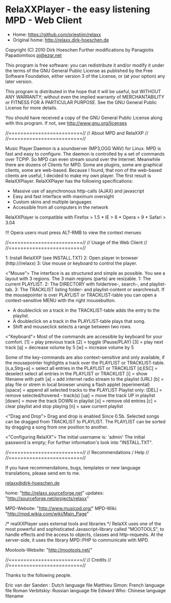 RelaXXPlayer - the easy listening MPD - Web Client
==================================================

* Home: https://github.com/priestjim/relaxx
* Original home: http://relaxx.dirk-hoeschen.de

Copyright (C) 2010 Dirk Hoeschen
Further modifications by Panagiotis Papadomitsos <pj@ezgr.net>

This program is free software: you can redistribute it and/or modify
it under the terms of the GNU General Public License as published by
the Free Software Foundation, either version 3 of the License, or
(at your option) any later version.

This program is distributed in the hope that it will be useful,
but WITHOUT ANY WARRANTY; without even the implied warranty of
MERCHANTABILITY or FITNESS FOR A PARTICULAR PURPOSE.  See the
GNU General Public License for more details.

You should have received a copy of the GNU General Public License
along with this program.  If not, see http://www.gnu.org/licenses

//=========================//
// About MPD and RelaXXP   //
//=========================//

Music Player Daemon is a soundserver (MP3,OGG WAV) for Linux. MPD is
fast and easy to configure. The daemon is controlled by a set of commands 
over TCPIP. So MPD can even stream sound over the Internet.
Meanwhile there are dozens of Clients for MPD. Some are plugins, some
are graphical clients, some are web-based. Because I found, that non of
the web-based clients are useful, I decided to make my own player.
The first result is RelaXXPlayer.
RelaXXPlayer has the following specifications:
* Massive use of asynchronous http-calls (AJAX) and javascript
* Easy and fast interface with maximum oversight
* Custom skins and multiple languages
* Accessible from all computers in the network

RelaXXPlayer is compatible with
   Firefox > 1.5 * IE > 6 * Opera > 9 * Safari > 3.04

!!! Opera users must press ALT-RMB to view the context menues

//=========================//
// Usage of the Web Client //
//=========================//

1: Install RelaXXP (see INSTALL.TXT)
2: Open player in browser (http://<your-server>/relaxx)
3: Use mouse or keyboard to control the player.

<"Mouse">
The interface is as structured and simple as possible.
You see a layout with 3 regions. The 3 main regions (parts) are resizable.
1: The current PLAYLIST.
2: The DIRECTORY with foldertree-, search-, and playlist-tab.
3: The TRACKLIST listing folder- and playlist-content or searchresult.
If the mousepointer is over PLAYLIST or TRACKLIST-table you can open a 
context-sensitive MENU with the right mousebutton.
* A doubleclick on a track in the TRACKLIST-table adds the entry to the playlist.
* A doubleclick on a track in the PLAYLIST-table plays that song.
* Shift and mouseclick selects a range between two rows.

<"Keyboard">
Most of the commands are accessible by keyboard for your comfort.
 [1] = play previous track
 [2] = toggle (Pause/PLAY)
 [3] = play next track
 [q] = decrease volume by 5
 [w] = increase volume by 5

Some of the key-commands are also context-sensitive and only available,
if the mousepointer highlights a track over the PLAYLIST or TRACKLIST-table.
 [s,a,Strg+a] = select all entries in the PLAYLIST or TRACKLIST
 [d,ESC] = deselect select all entries in the PLAYLIST or TRACKLIST
 [i] = show filename with path
 [a] = add internet radio stream to the playlist (URL)
 [b] = play file or strem in local browser unsing a flash applet (eperimental)
 [space] = append all selected tracks to the PLAYLIST
 Playlist only:
 [DEL] = remove selected/hovered - track(s)
 [up] = move the track UP in playlist
 [down] = move the track DOWN in playlist
 [o] = remove old entries 
 [c] = clear playlist and stop playing
 [n] = save current playlist

<"Drag and Drop">
Drag and drop is enabled Since 0.5b.
Selected songs can be dragged from TRACKLIST to PLAYLIST. 
The PLAYLIST can be sorted by dragging a song from
one position to another.

<"Configuring RelaXX">
The initial username is: 'admin'
The initial password is empty;
For further information's look into "INSTALL.TXT".

//=========================//
// Recommendations / Help  //
//=========================//

If you have recommendations, bugs, templates 
or new language translations, please send em to me.

relaxx@dirk-hoeschen.de

home: "http://relaxx.sourceforge.net"
updates: "http://sourceforge.net/projects/relaxx"

MPD-Website: "http://www.musicpd.org/"
MPD-Wiki: "http://mpd.wikia.com/wiki/Main_Page"

/* realXXPlayer uses external tools and libraries */
RelaXX uses one of the most powerful and sophisticated Javascript-library called "MOOTOOLS",
to handle effects and the access to objects, classes and http-requests. At the server-side, 
it uses the library MPD::PHP to communicate with MPD.

Mootools-Website: "http://mootools.net/"

//=========================//
// Credits				   //
//=========================//

Thanks to the following people.

Eric van der Sanden : Dutch language file
Matthieu Simon: French language file
Roman Verbitskiy: Russian language file
Edward Who: Chinese language filename




